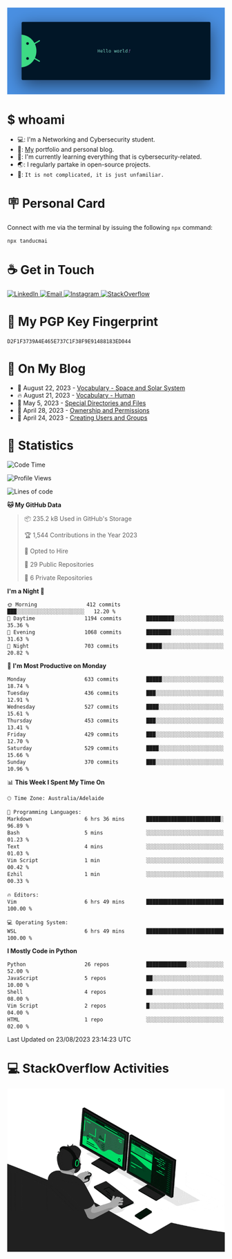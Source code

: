 <p align="center"><img src="assets/banner.png" /></p>

[//]: ![](https://github.com/tanducmai/tanducmai/actions/workflows/waka-stats.yml/badge.svg)
[//]: ![](https://github.com/tanducmai/tanducmai/actions/workflows/latest-blogs.yml/badge.svg)
[//]: ![](https://github.com/tanducmai/tanducmai/actions/workflows/stackoverflow-activities.yml/badge.svg)

# $ whoami

- 💻: I'm a Networking and Cybersecurity student.
- 🔭: [My](https://tanducmai.com/) portfolio and personal blog.
- 🌱: I'm currently learning everything that is cybersecurity-related.
- 🌏: I regularly partake in open-source projects.
- 💬: `It is not complicated, it is just unfamiliar.`

# 🪧 Personal Card

Connect with me via the terminal by issuing the following `npx` command:

```bash
npx tanducmai
```

# ☕ Get in Touch

<a target="_blank" href="https://www.linkedin.com/in/tanducmai/">
  <img alt="LinkedIn" src="https://img.shields.io/badge/LinkedIn-0077B5?style=for-the-badge&logo=linkedin&logoColor=white" />
</a>
<a target="_blank" href="mailto:henryfromvietnam@gmail.com">
  <img alt="Email" src="https://img.shields.io/badge/Gmail-D14836?style=for-the-badge&logo=gmail&logoColor=white" />
</a>
<a target="_blank" href="https://www.instagram.com/henry.maii/">
  <img alt="Instagram" src="https://img.shields.io/badge/Instagram-E4405F?style=for-the-badge&logo=instagram&logoColor=white" />
</a>
<a target="_blank" href="https://stackoverflow.com/users/16999206/tanducmai">
  <img alt="StackOverflow" src="https://img.shields.io/static/v1?message=Stackoverflow&logo=stackoverflow&label=&color=FE7A16&logoColor=white&labelColor=&style=for-the-badge" />
</a>

# 🔐 My PGP Key Fingerprint

`D2F1F3739A4E465E737C1F38F9E91488183ED044`

# 📜 On My Blog

<!-- BLOG-POST-LIST:START -->
 - 💯 August 22, 2023 - [Vocabulary - Space and Solar System](https://tanducmai.com/posts/glossary/vocabulary-space-and-solar-system/)
 - 🔥 August 21, 2023 - [Vocabulary - Human](https://tanducmai.com/posts/glossary/vocabulary-human/)
 - 💫 May 5, 2023 - [Special Directories and Files](https://tanducmai.com/posts/systems-administration/special-directories-and-files/)
 - 🚀 April 28, 2023 - [Ownership and Permissions](https://tanducmai.com/posts/systems-administration/ownership-and-permissions/)
 - 🌮 April 24, 2023 - [Creating Users and Groups](https://tanducmai.com/posts/systems-administration/creating-users-and-groups/)<!-- BLOG-POST-LIST:END -->

# 🔢 Statistics

<!--START_SECTION:waka-->
![Code Time](http://img.shields.io/badge/Code%20Time-108%20hrs%209%20mins-blue)

![Profile Views](http://img.shields.io/badge/Profile%20Views-7-blue)

![Lines of code](https://img.shields.io/badge/From%20Hello%20World%20I%27ve%20Written-9.1%20million%20lines%20of%20code-blue)

**🐱 My GitHub Data** 

> 📦 235.2 kB Used in GitHub's Storage 
 > 
> 🏆 1,544 Contributions in the Year 2023
 > 
> 💼 Opted to Hire
 > 
> 📜 29 Public Repositories 
 > 
> 🔑 6 Private Repositories 
 > 
**I'm a Night 🦉** 

```text
🌞 Morning                412 commits         ███░░░░░░░░░░░░░░░░░░░░░░   12.20 % 
🌆 Daytime                1194 commits        █████████░░░░░░░░░░░░░░░░   35.36 % 
🌃 Evening                1068 commits        ████████░░░░░░░░░░░░░░░░░   31.63 % 
🌙 Night                  703 commits         █████░░░░░░░░░░░░░░░░░░░░   20.82 % 
```
📅 **I'm Most Productive on Monday** 

```text
Monday                   633 commits         █████░░░░░░░░░░░░░░░░░░░░   18.74 % 
Tuesday                  436 commits         ███░░░░░░░░░░░░░░░░░░░░░░   12.91 % 
Wednesday                527 commits         ████░░░░░░░░░░░░░░░░░░░░░   15.61 % 
Thursday                 453 commits         ███░░░░░░░░░░░░░░░░░░░░░░   13.41 % 
Friday                   429 commits         ███░░░░░░░░░░░░░░░░░░░░░░   12.70 % 
Saturday                 529 commits         ████░░░░░░░░░░░░░░░░░░░░░   15.66 % 
Sunday                   370 commits         ███░░░░░░░░░░░░░░░░░░░░░░   10.96 % 
```


📊 **This Week I Spent My Time On** 

```text
🕑︎ Time Zone: Australia/Adelaide

💬 Programming Languages: 
Markdown                 6 hrs 36 mins       ████████████████████████░   96.89 % 
Bash                     5 mins              ░░░░░░░░░░░░░░░░░░░░░░░░░   01.23 % 
Text                     4 mins              ░░░░░░░░░░░░░░░░░░░░░░░░░   01.03 % 
Vim Script               1 min               ░░░░░░░░░░░░░░░░░░░░░░░░░   00.42 % 
Ezhil                    1 min               ░░░░░░░░░░░░░░░░░░░░░░░░░   00.33 % 

🔥 Editors: 
Vim                      6 hrs 49 mins       █████████████████████████   100.00 % 

💻 Operating System: 
WSL                      6 hrs 49 mins       █████████████████████████   100.00 % 
```

**I Mostly Code in Python** 

```text
Python                   26 repos            █████████████░░░░░░░░░░░░   52.00 % 
JavaScript               5 repos             ██░░░░░░░░░░░░░░░░░░░░░░░   10.00 % 
Shell                    4 repos             ██░░░░░░░░░░░░░░░░░░░░░░░   08.00 % 
Vim Script               2 repos             █░░░░░░░░░░░░░░░░░░░░░░░░   04.00 % 
HTML                     1 repo              ░░░░░░░░░░░░░░░░░░░░░░░░░   02.00 % 
```




 Last Updated on 23/08/2023 23:14:23 UTC
<!--END_SECTION:waka-->

# 💻 StackOverflow Activities

<!-- STACKOVERFLOW:START -->
<!-- STACKOVERFLOW:END -->

<p align="center"><img src="assets/developer.gif" /></p>
